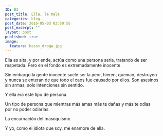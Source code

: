 ```yaml
---
ID: 83
post_title: Ella, la mala
categories: blog
post_date: 2016-05-03 02:00:56
post_excerpt: ""
layout: post
published: true
image:
  feature: besos_droga.jpg
---
```

<span style="font-weight: 400;">Ella es alta, y por ende, actúa como una persona seria, tratando de ser respetada. Pero en el fondo es extremadamente inocente.</span>

<span style="font-weight: 400;">Sin embargo la gente inocente suele ser la peor, hieren, queman, destruyen y nunca se enteran de que todo el caos fue causado por ellos. Son asesinos sin armas, solo intenciones sin sentido.</span>

<span style="font-weight: 400;">Y ella era este tipo de persona.</span>

<span style="font-weight: 400;">Un tipo de persona que mientras más amas más te dañas y más te odias por no poder odiarlas.</span>

<span style="font-weight: 400;">La encarnación del masoquismo.</span>

<span style="font-weight: 400;">Y yo, como el idiota que soy, me enamore de ella.</span>